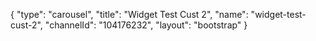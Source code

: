 {
    "type": "carousel",
    "title": "Widget Test Cust 2",
    "name": "widget-test-cust-2",
    "channelId": "104176232",
    "layout": "bootstrap"
}